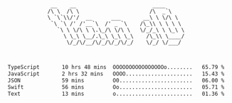 <div align="center">
<pre><code>
 __    __                        ____      
/\ \  /\ \                      /\  _`\    
\ `\`\\/'/  __      ___       __\ \ \/\ \  
 `\ `\ /' /'__`\  /' _ `\    /\_\\ \ \ \ \ 
   `\ \ \/\ \ \.\_/\ \/\ \   \/_/_\ \ \_\ \
     \ \_\ \__/.\_\ \_\ \_\    /\_\\ \____/
      \/_/\/__/\/_/\/_/\/_/    \/_/ \/___/ 
                                           

</code></pre>

<!--START_SECTION:waka-->

```txt
TypeScript       10 hrs 48 mins  OOOOOOOOOOOOOOOOo........   65.79 %
JavaScript       2 hrs 32 mins   OOOO.....................   15.43 %
JSON             59 mins         O0.......................   06.00 %
Swift            56 mins         Oo.......................   05.71 %
Text             13 mins         o........................   01.36 %
```

<!--END_SECTION:waka-->
